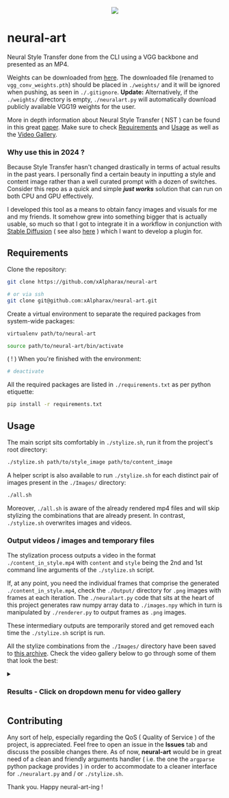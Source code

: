<div align="center">
   <a href="https://github.com/voidscuttle/dotfiles/stargazers">
      <img src="https://img.shields.io/github/stars/xAlpharax/neural-art?color=B4F8C8&labelColor=05080A&style=for-the-badge">
   </a>
</div>

# neural-art

Neural Style Transfer done from the CLI using a VGG backbone and presented as an MP4.

Weights can be downloaded from [here](https://files.catbox.moe/wcao20.pth). The downloaded file (renamed to `vgg_conv_weights.pth`) should be placed in `./weights/` and it will be ignored when pushing, as seen in `./.gitignore`. **Update:** Alternatively, if the `./weights/` directory is empty, `./neuralart.py` will automatically download publicly available VGG19 weights for the user.

More in depth information about Neural Style Transfer ( NST ) can be found in this great [paper](https://arxiv.org/abs/1705.04058). Make sure to check [Requirements](#requirements) and [Usage](#usage) as well as the [Video Gallery](#results---click-on-dropdown-menu-for-video-gallery).

### Why use this in 2024 ?

Because Style Transfer hasn't changed drastically in terms of actual results in the past years. I personally find a certain beauty in inputting a style and content image rather than a well curated prompt with a dozen of switches. Consider this repo as a quick and simple ***just works*** solution that can run on both CPU and GPU effectively.

I developed this tool as a means to obtain fancy images and visuals for me and my friends. It somehow grew into something bigger that is actually usable, so much so that I got to integrate it in a workflow in conjunction with [Stable Diffusion](https://github.com/CompVis/stable-diffusion) ( see also [here](https://github.com/AUTOMATIC1111/stable-diffusion-webui) ) which I want to develop a plugin for.

## Requirements

Clone the repository:

```bash
git clone https://github.com/xAlpharax/neural-art

# or via ssh
git clone git@github.com:xAlpharax/neural-art.git
```

Create a virtual environment to separate the required packages from system-wide packages:

```bash
virtualenv path/to/neural-art

source path/to/neural-art/bin/activate
```

( ! ) When you're finished with the environment:

```bash
# deactivate
```

All the required packages are listed in `./requirements.txt` as per python etiquette:

```bash
pip install -r requirements.txt
```

## Usage

The main script sits comfortably in `./stylize.sh`, run it from the project's root directory:

```bash
./stylize.sh path/to/style_image path/to/content_image
```

A helper script is also available to run `./stylize.sh` for each distinct pair of images present in the `./Images/` directory:

```bash
./all.sh
```

Moreover, `./all.sh` is aware of the already rendered mp4 files and will skip stylizing the combinations that are already present. In contrast, `./stylize.sh` overwrites images and videos.

### Output videos / images and temporary files

The stylization process outputs a video in the format `./content_in_style.mp4` with `content` and `style` being the 2nd and 1st command line arguments of the `./stylize.sh` script.

If, at any point, you need the individual frames that comprise the generated `./content_in_style.mp4`, check the `./Output/` directory for `.png` images with frames at each iteration.
The `./neuralart.py` code that sits at the heart of this project generates raw numpy array data to `./images.npy` which in turn is manipulated by `./renderer.py` to output frames as `.png` images.

These intermediary outputs are temporarily stored and get removed each time the `./stylize.sh` script is run.

All the stylize combinations from the `./Images/` directory have been saved to [this archive](https://drive.google.com/file/d/1k_ECmiHe3l0uS0ps2faWk8PHAOaNYZPp). Check the video gallery below to go through some of them that look the best:


<details>


<summary><h3>Results - Click on dropdown menu for video gallery</h3></summary>


Starry Night in various other styles 8

https://github.com/xAlpharax/neural-art/assets/42233094/6d60fa23-45eb-4af6-a41d-e97df4cc2fb7

https://github.com/xAlpharax/neural-art/assets/42233094/83160305-e397-40f8-94f6-db61fc25b4a4

https://github.com/xAlpharax/neural-art/assets/42233094/4ff8fa14-50c0-4d5f-b744-098555681cde

https://github.com/xAlpharax/neural-art/assets/42233094/fe75e32d-d0f1-43eb-a5dc-8a74c1eeceec

https://github.com/xAlpharax/neural-art/assets/42233094/131cfbae-ca6c-4b06-aa01-05e1f2557021

https://github.com/xAlpharax/neural-art/assets/42233094/4e108c08-c365-49e1-ad14-0d993621d6d2

https://github.com/xAlpharax/neural-art/assets/42233094/bdfd99d0-06de-4753-899c-6c0e22b05b83

https://github.com/xAlpharax/neural-art/assets/42233094/e50cf174-20c9-4dc1-9cc9-960122147bae


Monet in various other styles 7

https://github.com/xAlpharax/neural-art/assets/42233094/49b04fe6-494f-47d5-9827-eb6dfbf850dd

https://github.com/xAlpharax/neural-art/assets/42233094/71419dbf-ab55-4011-9ce3-b4c1b9fbd5d6

https://github.com/xAlpharax/neural-art/assets/42233094/11081f9d-a629-4693-9894-fb5d9eb55ad1

https://github.com/xAlpharax/neural-art/assets/42233094/b282f2b9-bf52-4653-9b01-37fe90e99a47

https://github.com/xAlpharax/neural-art/assets/42233094/c8f54e6c-0067-4240-af20-85a9427b53b8

https://github.com/xAlpharax/neural-art/assets/42233094/1d632241-3e6c-4f46-9186-e92421d2b29c

https://github.com/xAlpharax/neural-art/assets/42233094/0be8f741-c424-4f47-956d-4308c1f5ec14


Colorful in various other styles 6

https://github.com/xAlpharax/neural-art/assets/42233094/510b5591-a3a1-4205-9533-b40046164852

https://github.com/xAlpharax/neural-art/assets/42233094/73788e8b-c6cc-4436-9286-c8a3ac183095

https://github.com/xAlpharax/neural-art/assets/42233094/60130d15-6cdd-4c9e-96f5-66d6f47959de

https://github.com/xAlpharax/neural-art/assets/42233094/b0d62d42-9c57-4426-ba3a-ac852f4872b2

https://github.com/xAlpharax/neural-art/assets/42233094/953660a6-070e-4f62-81dd-4b97a25dfb8f

https://github.com/xAlpharax/neural-art/assets/42233094/d7f6cd57-7524-42de-a098-c491324c50a3


Azzalee in various other styles 5

https://github.com/xAlpharax/neural-art/assets/42233094/ec8595af-7b96-4810-b888-c6ef80a1d6da

https://github.com/xAlpharax/neural-art/assets/42233094/91a49410-a9d5-46ae-8fa6-57715d18b485

https://github.com/xAlpharax/neural-art/assets/42233094/1c16a765-4321-45db-a119-c5b44edf9b4a

https://github.com/xAlpharax/neural-art/assets/42233094/b2375f7c-46cf-45a3-89cb-4dbf54e68ca4

https://github.com/xAlpharax/neural-art/assets/42233094/927f429d-e8a5-4165-b2b5-79a1338651e0


Jitter Doll in various other styles 5

https://github.com/xAlpharax/neural-art/assets/42233094/9d988d8e-b6c0-4dfd-9f3d-5cb006901aaa

https://github.com/xAlpharax/neural-art/assets/42233094/40e05578-881e-4be8-a8e2-75ed388f1ace

https://github.com/xAlpharax/neural-art/assets/42233094/5a98489c-8ad9-4708-8b47-35af1e216c1b

https://github.com/xAlpharax/neural-art/assets/42233094/bbca966d-bba1-4f3c-927f-3ca7836fe150

https://github.com/xAlpharax/neural-art/assets/42233094/2347bfa3-f4c4-402b-b9c9-bef48f2c147b


Shade in various other styles 7

https://github.com/xAlpharax/neural-art/assets/42233094/da894522-1cfc-492d-b2ec-7f0a6a23fb4d

https://github.com/xAlpharax/neural-art/assets/42233094/682427bb-f5c1-439d-b535-9cb056a9a022

https://github.com/xAlpharax/neural-art/assets/42233094/4f9a1e7a-1930-4503-8288-0353b63a213b

https://github.com/xAlpharax/neural-art/assets/42233094/082be485-ff88-48d0-960e-0883e903dfc2

https://github.com/xAlpharax/neural-art/assets/42233094/80015d89-5a75-4487-b4c7-a7b04341585b

https://github.com/xAlpharax/neural-art/assets/42233094/d277e8df-eef7-4f99-9a52-0bd908a30f2e

https://github.com/xAlpharax/neural-art/assets/42233094/fb5a8ffe-5aca-42bb-941f-bbd37eef9fe3


Abstract in various other styles 6

https://github.com/xAlpharax/neural-art/assets/42233094/50bb24f6-f869-4508-8598-9d0795adcc2e

https://github.com/xAlpharax/neural-art/assets/42233094/f38d2c3e-54f2-442a-a583-a1327cd763d4

https://github.com/xAlpharax/neural-art/assets/42233094/1fd17d45-51ae-4d1f-9b43-776beb0a802b

https://github.com/xAlpharax/neural-art/assets/42233094/f282cc37-17bb-451a-b213-0bb6ad3de5a7

https://github.com/xAlpharax/neural-art/assets/42233094/b2ec336a-ed80-4750-b620-d600987dd3cc

https://github.com/xAlpharax/neural-art/assets/42233094/89bc91fd-c311-4d8c-a1fc-b2a747432fc0


Gift in various other styles 5

https://github.com/xAlpharax/neural-art/assets/42233094/0423c75c-3db5-45f6-b579-ef1c0fe95475

https://github.com/xAlpharax/neural-art/assets/42233094/18182505-e66d-4d2e-86e1-b0094ee11cfc

https://github.com/xAlpharax/neural-art/assets/42233094/5ae434ae-936f-4ca0-bfc6-29775355505f

https://github.com/xAlpharax/neural-art/assets/42233094/1713e3bb-c34b-4790-8c30-3447aedfbcd3

https://github.com/xAlpharax/neural-art/assets/42233094/9a87adc8-d00d-4303-bd2f-3677d6a68ce7


kanade in various other styles 8

https://github.com/xAlpharax/neural-art/assets/42233094/695b3a78-0cb2-4a10-97f2-8d3a875ff265

https://github.com/xAlpharax/neural-art/assets/42233094/1d991b79-dca1-4fe6-bda6-9a8d38f134e7

https://github.com/xAlpharax/neural-art/assets/42233094/bd2b83b1-823b-4734-88d6-622858e18b74

https://github.com/xAlpharax/neural-art/assets/42233094/411ada80-b4db-4721-b0d7-7be059e96970

https://github.com/xAlpharax/neural-art/assets/42233094/4a6cf35b-087b-4b9a-b617-f9f22ca48047

https://github.com/xAlpharax/neural-art/assets/42233094/6bea757f-1918-4674-9324-c57b4cd3401a

https://github.com/xAlpharax/neural-art/assets/42233094/10c7c5fb-1a9b-4e19-82e7-e2d27cb2b079

https://github.com/xAlpharax/neural-art/assets/42233094/89ad03b0-8213-4b70-9b6a-b1ac55e8f2d0


bunnies in various other styles 5

https://github.com/xAlpharax/neural-art/assets/42233094/29bbcfa0-fd2e-484c-abf4-5bbcfe7aee44

https://github.com/xAlpharax/neural-art/assets/42233094/286f23cb-90ed-4ba1-b79c-06450d15e7bb

https://github.com/xAlpharax/neural-art/assets/42233094/a9ab3606-921e-4add-adf0-2b927a5dc62b

https://github.com/xAlpharax/neural-art/assets/42233094/ac94a895-5e7f-4c77-8e24-9c297a970f6a

https://github.com/xAlpharax/neural-art/assets/42233094/86113129-c4be-445d-a017-6fa394d83fda


cute in various other styles 5

https://github.com/xAlpharax/neural-art/assets/42233094/6b7fc161-ff87-4b68-8035-7bb3c3e5a417

https://github.com/xAlpharax/neural-art/assets/42233094/4dceae73-1ad4-4ed2-b8bf-6f7e909a1440

https://github.com/xAlpharax/neural-art/assets/42233094/667a66c1-f4f9-408e-aa9c-06c7e4af21e0

https://github.com/xAlpharax/neural-art/assets/42233094/f4334996-f1a5-4c57-add1-8781dfc6a8e0

https://github.com/xAlpharax/neural-art/assets/42233094/92c5f9bb-4224-4d0f-af2f-f7113904ed0f


kek in various other styles 2

https://github.com/xAlpharax/neural-art/assets/42233094/36dd6f3f-aca6-4e0f-8be8-3fd3ec4ab772

https://github.com/xAlpharax/neural-art/assets/42233094/3bd2433a-54d1-40e2-9d00-cb165f6a2985


Tarantula reference:)

https://github.com/xAlpharax/neural-art/assets/42233094/555a4675-da19-4fa6-9104-1ee2c63a7f8b


</details>


## Contributing

Any sort of help, especially regarding the QoS ( Quality of Service ) of the project, is appreciated. Feel free to open an issue in the **Issues** tab and discuss the possible changes there. As of now, **neural-art** would be in great need of a clean and friendly arguments handler ( i.e. the one the `argparse` python package provides ) in order to accommodate to a cleaner interface for `./neuralart.py` and / or `./stylize.sh`.

Thank you. Happy neural-art-ing !
